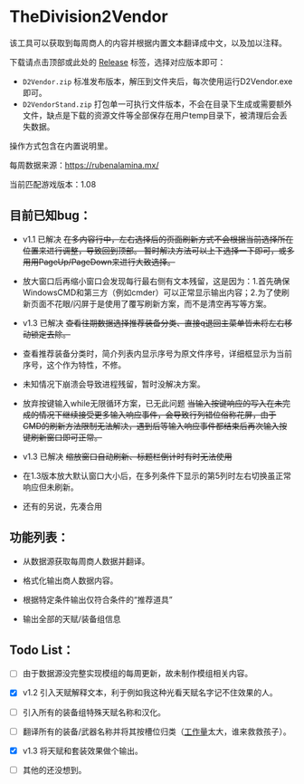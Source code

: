 # TheDivision2Vendor
该工具可以获取到每周商人的内容并根据内置文本翻译成中文，以及加以注释。

下载请点击顶部或此处的 [Release](https://github.com/IceLitty/TheDivision2Vendor/releases) 标签，选择对应版本即可：

- `D2Vendor.zip` 标准发布版本，解压到文件夹后，每次使用运行D2Vendor.exe即可。
- `D2VendorStand.zip` 打包单一可执行文件版本，不会在目录下生成或需要额外文件，缺点是下载的资源文件等全部保存在用户temp目录下，被清理后会丢失数据。

操作方式包含在内置说明里。

每周数据来源：https://rubenalamina.mx/

当前匹配游戏版本：1.08

## 目前已知bug：

- v1.1 已解决 ~~在多内容行中，左右选择后的页面刷新方式不会根据当前选择所在位置来进行调整，导致回到顶部。
  暂时解决方法可以上下选择一下即可，或多用用PageUp/PageDown来进行大致选择。~~

- 放大窗口后再缩小窗口会发现每行最右侧有文本残留，这是因为：1.首先确保WindowsCMD和第三方（例如cmder）可以正常显示输出内容；2.为了使刷新页面不花眼/闪屏于是使用了覆写刷新方案，而不是清空再写等方案。

- v1.3 已解决 ~~查看往期数据选择推荐装备分类、直接q退回主菜单皆未将左右移动锁定去除。~~

- 查看推荐装备分类时，简介列表内显示序号为原文件序号，详细框显示为当前序号，这个作为特性，不修。

- 未知情况下崩溃会导致进程残留，暂时没解决方案。

- 放弃按键输入while无限循环方案，已无此问题 ~~当输入按键响应的写入在未完成的情况下继续接受更多输入响应事件，会导致行列错位俗称花屏，由于CMD的刷新方法限制无法解决，遇到后等输入响应事件都结束后再次输入按键刷新窗口即可正常。~~

- v1.3 已解决 ~~缩放窗口自动刷新、标题栏倒计时有时无法使用~~

- 在1.3版本放大默认窗口大小后，在多列条件下显示的第5列时左右切换虽正常响应但未刷新。

- 还有的另说，先凑合用

## 功能列表：

- 从数据源获取每周商人数据并翻译。

- 格式化输出商人数据内容。

- 根据特定条件输出仅符合条件的“推荐道具”

- 输出全部的天赋/装备组信息

## Todo List：

- [ ] 由于数据源没完整实现模组的每周更新，故未制作模组相关内容。

- [x] v1.2 引入天赋解释文本，利于例如我这种光看天赋名字记不住效果的人。

- [ ] 引入所有的装备组特殊天赋名称和汉化。

- [ ] 翻译所有的装备/武器名称并将其按槽位归类（[工作量](https://docs.google.com/spreadsheets/d/e/2PACX-1vTJEX5DerCvOj3a_m36TRy1gPBAUvrduOIdmXI9j1Y0MpQk1wIXaZ9KOcPa7HzXzp_N5qGmjDj6yEfL/pubhtml#)太大，谁来救救孩子）。

- [x] v1.3 将天赋和套装效果做个输出。

- [ ] 其他的还没想到。

